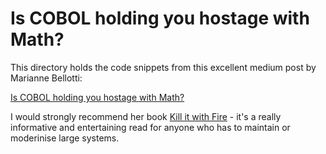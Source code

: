 # Is COBOL holding you hostage with Math?

This directory holds the code snippets from this excellent medium post by Marianne Bellotti:

[Is COBOL holding you hostage with Math?](https://medium.com/the-technical-archaeologist/is-cobol-holding-you-hostage-with-math-5498c0eb428b)

I would strongly recommend her book [Kill it with Fire](https://www.amazon.co.uk/Kill-Fire-Manage-Computer-Systems-ebook/dp/B08CTFY4JP/) - it's a really informative and entertaining read for anyone who has to maintain or moderinise large systems.


